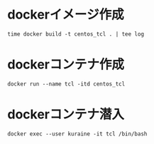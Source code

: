 # dockerイメージ作成

```
time docker build -t centos_tcl . | tee log
```

# dockerコンテナ作成 

```
docker run --name tcl -itd centos_tcl
```

# dockerコンテナ潜入

```
docker exec --user kuraine -it tcl /bin/bash
```

